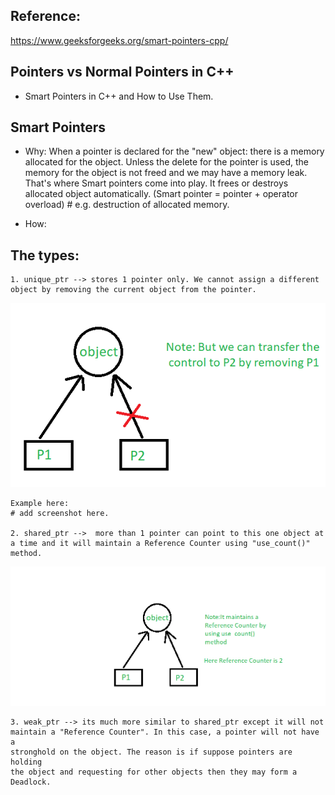 ## Reference:
   https://www.geeksforgeeks.org/smart-pointers-cpp/

## Pointers vs Normal Pointers in C++
   * Smart Pointers in C++ and How to Use Them.


## Smart Pointers
   * Why: When a pointer is declared for the "new" object:
     there is a memory allocated for the object. Unless the
     delete for the pointer is used, the memory for the object
     is not freed and we may have a memory leak. That's where Smart
     pointers come into play. It frees or destroys allocated object
     automatically.
     (Smart pointer = pointer + operator overload) #
     e.g. destruction of allocated memory.

   * How:

## The types:
    1. unique_ptr --> stores 1 pointer only. We cannot assign a different object by removing the current object from the pointer.

  ![unique_ptr](uniquePtr.png)

    Example here:
    # add screenshot here.

    2. shared_ptr -->  more than 1 pointer can point to this one object at
    a time and it will maintain a Reference Counter using "use_count()" method.

  ![shared_ptr](shared_ptr.png)

    3. weak_ptr --> its much more similar to shared_ptr except it will not
    maintain a "Reference Counter". In this case, a pointer will not have a
    stronghold on the object. The reason is if suppose pointers are holding
    the object and requesting for other objects then they may form a Deadlock.

    
